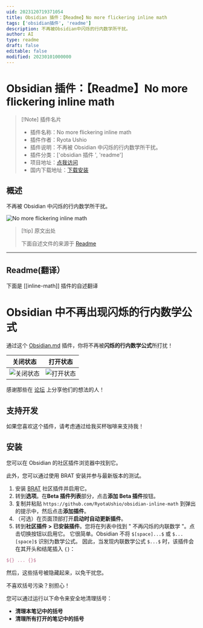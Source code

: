 ```yaml
---
uid: 2023120719371054
title: Obsidian 插件：【Readme】No more flickering inline math
tags: ['obsidian插件', 'readme']
description: 不再被Obsidian中闪烁的行内数学所干扰。
author: AI
type: readme
draft: false
editable: false
modified: 20230101000000
---
```


# Obsidian 插件：【Readme】No more flickering inline math

> [!Note] 插件名片
> - 插件名称：No more flickering inline math
> - 插件作者：Ryota Ushio
> - 插件说明：不再被 Obsidian 中闪烁的行内数学所干扰。
> - 插件分类：['obsidian 插件 ', 'readme']
> - 项目地址：[点我访问](https://github.com/RyotaUshio/obsidian-inline-math)
> - 国内下载地址：[下载安装](https://pkmer.cn/products/plugin/pluginMarket/?inline-math)

## 概述

不再被 Obsidian 中闪烁的行内数学所干扰。

![No more flickering inline math](https://cdn.pkmer.cn/covers/inline-math.gif!pkmer)

> [!tip] 原文出处
>
>下面自述文件的来源于 [Readme](https://ghproxy.net/https://raw.githubusercontent.com/RyotaUshio/obsidian-inline-math/master/README.md)
>

---

## Readme(翻译）

下面是 [[inline-math]] 插件的自述翻译

# Obsidian 中不再出现闪烁的行内数学公式

通过这个 [Obsidian.md](https://obsidian.md/) 插件，你将不再被**闪烁的行内数学公式**所打扰！

关闭状态               | 打开状态
:-----------------------:|:------------------------:
![关闭状态](fig/off.gif) | ![打开状态](https://cdn.pkmer.cn/covers/inline-math_2_0.gif!pkmer)

感谢那些在 [论坛](https://forum.obsidian.md/t/inline-math-allow-white-spaces-before-closing-dollar-signs/63551) 上分享他们的想法的人！

## 支持开发

如果您喜欢这个插件，请考虑通过给我买杯咖啡来支持我！

## 安装

您可以在 Obsidian 的社区插件浏览器中找到它。

此外，您可以通过使用 BRAT 安装并参与最新版本的测试。

1. 安装 [BRAT](obsidian://show-plugin?id=obsidian42-brat) 社区插件并启用它。
2. 转到**选项**。在**Beta 插件列表**部分，点击**添加 Beta 插件**按钮。
3. 复制并粘贴 `https://github.com/RyotaUshio/obsidian-inline-math` 到弹出的提示中，然后点击**添加插件**。
4. （可选）在页面顶部打开**启动时自动更新插件**。
5. 转到**社区插件 > 已安装插件**。您将在列表中找到 " 不再闪烁的内联数学 "。点击切换按钮以启用它。
它很简单。Obsidian 不将 `$[space]...$` 或 `$...[space]$` 识别为数学公式。
因此，当发现内联数学公式 `$...$` 时，该插件会在其开头和结尾插入 `{}`：

```latex
${} ... {}$
```

然后，这些括号被隐藏起来，以免干扰您。

不喜欢括号污染？别担心！

您可以通过运行以下命令来安全地清理括号：

- **清理本笔记中的括号**
- **清理所有打开的笔记中的括号**



